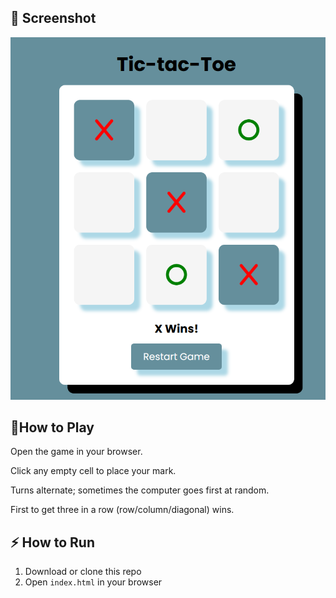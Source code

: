 ## 📸 Screenshot
![TIC-TAC-TOE Screenshot](Image.png)

## 🚀How to Play

Open the game in your browser.

Click any empty cell to place your mark.

Turns alternate; sometimes the computer goes first at random.

First to get three in a row (row/column/diagonal) wins.

## ⚡ How to Run
1. Download or clone this repo
2. Open `index.html` in your browser